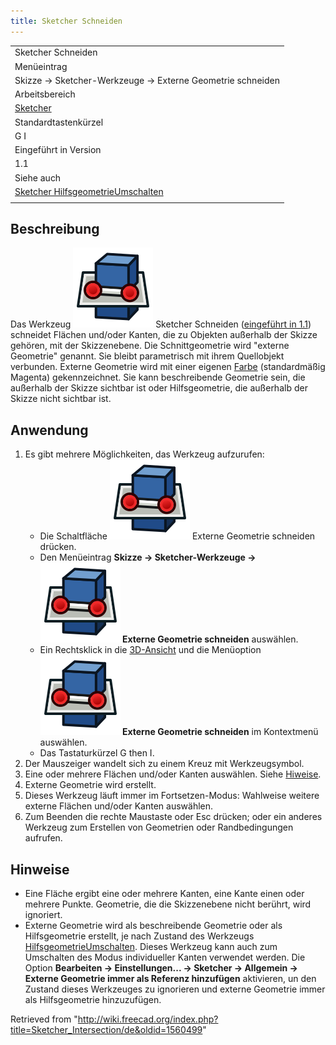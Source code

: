 ```yaml
---
title: Sketcher Schneiden
---
```


|                                                                                                       |
| ----------------------------------------------------------------------------------------------------- |
| Sketcher Schneiden                                                                                    |
| Menüeintrag                                                                                           |
| Skizze → Sketcher-Werkzeuge → Externe Geometrie schneiden                                             |
| Arbeitsbereich                                                                                        |
| [Sketcher](/Sketcher_Workbench/de "Sketcher Workbench/de")                                            |
| Standardtastenkürzel                                                                                  |
| G I                                                                                                   |
| Eingeführt in Version                                                                                 |
| 1.1                                                                                                   |
| Siehe auch                                                                                            |
| [Sketcher HilfsgeometrieUmschalten](/Sketcher_ToggleConstruction/de "Sketcher ToggleConstruction/de") |
|                                                                                                       |

## Beschreibung

Das Werkzeug ![](/src/assets/images/Sketcher_Intersection.svg) Sketcher Schneiden ([eingeführt in 1.1](/Release_notes_1.1/de "Release notes 1.1/de")) schneidet Flächen und/oder Kanten, die zu Objekten außerhalb der Skizze gehören, mit der Skizzenebene. Die Schnittgeometrie wird "externe Geometrie" genannt. Sie bleibt parametrisch mit ihrem Quellobjekt verbunden. Externe Geometrie wird mit einer eigenen [Farbe](/Sketcher_Preferences/de#Darstellung "Sketcher Preferences/de") (standardmäßig Magenta) gekennzeichnet. Sie kann beschreibende Geometrie sein, die außerhalb der Skizze sichtbar ist oder Hilfsgeometrie, die außerhalb der Skizze nicht sichtbar ist.

## Anwendung

1. Es gibt mehrere Möglichkeiten, das Werkzeug aufzurufen:
   - Die Schaltfläche ![](/src/assets/images/Sketcher_Intersection.svg) Externe Geometrie schneiden drücken.
   - Den Menüeintrag **Skizze → Sketcher-Werkzeuge → ![](/src/assets/images/Sketcher_Intersection.svg) Externe Geometrie schneiden** auswählen.
   - Ein Rechtsklick in die [3D-Ansicht](/3D_view/de "3D view/de") und die Menüoption **![](/src/assets/images/Sketcher_Intersection.svg) Externe Geometrie schneiden** im Kontextmenü auswählen.
   - Das Tastaturkürzel G then I.
2. Der Mauszeiger wandelt sich zu einem Kreuz mit Werkzeugsymbol.
3. Eine oder mehrere Flächen und/oder Kanten auswählen. Siehe [Hiweise](#Hinweise).
4. Externe Geometrie wird erstellt.
5. Dieses Werkzeug läuft immer im Fortsetzen-Modus: Wahlweise weitere externe Flächen und/oder Kanten auswählen.
6. Zum Beenden die rechte Maustaste oder Esc drücken; oder ein anderes Werkzeug zum Erstellen von Geometrien oder Randbedingungen aufrufen.

## Hinweise

- Eine Fläche ergibt eine oder mehrere Kanten, eine Kante einen oder mehrere Punkte. Geometrie, die die Skizzenebene nicht berührt, wird ignoriert.
- Externe Geometrie wird als beschreibende Geometrie oder als Hilfsgeometrie erstellt, je nach Zustand des Werkzeugs [HilfsgeometrieUmschalten](/Sketcher_ToggleConstruction/de "Sketcher ToggleConstruction/de"). Dieses Werkzeug kann auch zum Umschalten des Modus individueller Kanten verwendet werden. Die Option **Bearbeiten → Einstellungen... → Sketcher → Allgemein → Externe Geometrie immer als Referenz hinzufügen** aktivieren, un den Zustand dieses Werkzeuges zu ignorieren und externe Geometrie immer als Hilfsgeometrie hinzuzufügen.

Retrieved from "<http://wiki.freecad.org/index.php?title=Sketcher_Intersection/de&oldid=1560499>"
